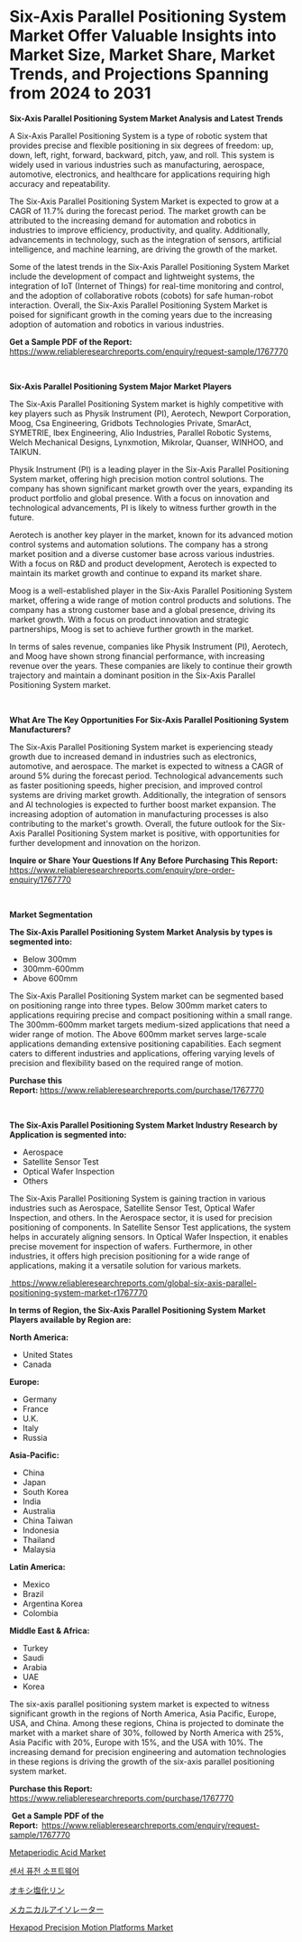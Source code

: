 <p><h1>Six-Axis Parallel Positioning System Market Offer Valuable Insights into Market Size, Market Share, Market Trends, and Projections Spanning from 2024 to 2031</h1></p><p><strong>Six-Axis Parallel Positioning System Market Analysis and Latest Trends</strong></p>
<p><p>A Six-Axis Parallel Positioning System is a type of robotic system that provides precise and flexible positioning in six degrees of freedom: up, down, left, right, forward, backward, pitch, yaw, and roll. This system is widely used in various industries such as manufacturing, aerospace, automotive, electronics, and healthcare for applications requiring high accuracy and repeatability.</p><p>The Six-Axis Parallel Positioning System Market is expected to grow at a CAGR of 11.7% during the forecast period. The market growth can be attributed to the increasing demand for automation and robotics in industries to improve efficiency, productivity, and quality. Additionally, advancements in technology, such as the integration of sensors, artificial intelligence, and machine learning, are driving the growth of the market.</p><p>Some of the latest trends in the Six-Axis Parallel Positioning System Market include the development of compact and lightweight systems, the integration of IoT (Internet of Things) for real-time monitoring and control, and the adoption of collaborative robots (cobots) for safe human-robot interaction. Overall, the Six-Axis Parallel Positioning System Market is poised for significant growth in the coming years due to the increasing adoption of automation and robotics in various industries.</p></p>
<p><strong>Get a Sample PDF of the Report:&nbsp;</strong> <a href="https://www.reliableresearchreports.com/enquiry/request-sample/1767770">https://www.reliableresearchreports.com/enquiry/request-sample/1767770</a></p>
<p>&nbsp;</p>
<p><strong>Six-Axis Parallel Positioning System Major Market Players</strong></p>
<p><p>The Six-Axis Parallel Positioning System market is highly competitive with key players such as Physik Instrument (PI), Aerotech, Newport Corporation, Moog, Csa Engineering, Gridbots Technologies Private, SmarAct, SYMETRIE, Ibex Engineering, Alio Industries, Parallel Robotic Systems, Welch Mechanical Designs, Lynxmotion, Mikrolar, Quanser, WINHOO, and TAIKUN.</p><p>Physik Instrument (PI) is a leading player in the Six-Axis Parallel Positioning System market, offering high precision motion control solutions. The company has shown significant market growth over the years, expanding its product portfolio and global presence. With a focus on innovation and technological advancements, PI is likely to witness further growth in the future.</p><p>Aerotech is another key player in the market, known for its advanced motion control systems and automation solutions. The company has a strong market position and a diverse customer base across various industries. With a focus on R&D and product development, Aerotech is expected to maintain its market growth and continue to expand its market share.</p><p>Moog is a well-established player in the Six-Axis Parallel Positioning System market, offering a wide range of motion control products and solutions. The company has a strong customer base and a global presence, driving its market growth. With a focus on product innovation and strategic partnerships, Moog is set to achieve further growth in the market.</p><p>In terms of sales revenue, companies like Physik Instrument (PI), Aerotech, and Moog have shown strong financial performance, with increasing revenue over the years. These companies are likely to continue their growth trajectory and maintain a dominant position in the Six-Axis Parallel Positioning System market.</p></p>
<p>&nbsp;</p>
<p><strong>What Are The Key Opportunities For Six-Axis Parallel Positioning System Manufacturers?</strong></p>
<p><p>The Six-Axis Parallel Positioning System market is experiencing steady growth due to increased demand in industries such as electronics, automotive, and aerospace. The market is expected to witness a CAGR of around 5% during the forecast period. Technological advancements such as faster positioning speeds, higher precision, and improved control systems are driving market growth. Additionally, the integration of sensors and AI technologies is expected to further boost market expansion. The increasing adoption of automation in manufacturing processes is also contributing to the market's growth. Overall, the future outlook for the Six-Axis Parallel Positioning System market is positive, with opportunities for further development and innovation on the horizon.</p></p>
<p><strong>Inquire or Share Your Questions If Any Before Purchasing This Report:</strong> <a href="https://www.reliableresearchreports.com/enquiry/pre-order-enquiry/1767770">https://www.reliableresearchreports.com/enquiry/pre-order-enquiry/1767770</a></p>
<p>&nbsp;</p>
<p><strong>Market Segmentation</strong></p>
<p><strong>The Six-Axis Parallel Positioning System Market Analysis by types is segmented into:</strong></p>
<p><ul><li>Below 300mm</li><li>300mm-600mm</li><li>Above 600mm</li></ul></p>
<p><p>The Six-Axis Parallel Positioning System market can be segmented based on positioning range into three types. Below 300mm market caters to applications requiring precise and compact positioning within a small range. The 300mm-600mm market targets medium-sized applications that need a wider range of motion. The Above 600mm market serves large-scale applications demanding extensive positioning capabilities. Each segment caters to different industries and applications, offering varying levels of precision and flexibility based on the required range of motion.</p></p>
<p><strong>Purchase this Report:&nbsp;</strong><a href="https://www.reliableresearchreports.com/purchase/1767770">https://www.reliableresearchreports.com/purchase/1767770</a></p>
<p>&nbsp;</p>
<p><strong>The Six-Axis Parallel Positioning System Market Industry Research by Application is segmented into:</strong></p>
<p><ul><li>Aerospace</li><li>Satellite Sensor Test</li><li>Optical Wafer Inspection</li><li>Others</li></ul></p>
<p><p>The Six-Axis Parallel Positioning System is gaining traction in various industries such as Aerospace, Satellite Sensor Test, Optical Wafer Inspection, and others. In the Aerospace sector, it is used for precision positioning of components. In Satellite Sensor Test applications, the system helps in accurately aligning sensors. In Optical Wafer Inspection, it enables precise movement for inspection of wafers. Furthermore, in other industries, it offers high precision positioning for a wide range of applications, making it a versatile solution for various markets.</p></p>
<p><a href="https://www.reliableresearchreports.com/global-six-axis-parallel-positioning-system-market-r1767770">&nbsp;https://www.reliableresearchreports.com/global-six-axis-parallel-positioning-system-market-r1767770</a></p>
<p><strong>In terms of Region, the Six-Axis Parallel Positioning System Market Players available by Region are:</strong></p>
<p>
    <p> <strong> North America: </strong>
        <ul>
            <li>United States</li>
            <li>Canada</li>
        </ul>
        </p> 
    <p> <strong> Europe: </strong>
        <ul>
            <li>Germany</li>
            <li>France</li>
            <li>U.K.</li>
            <li>Italy</li>
            <li>Russia</li>
        </ul>
        </p> 
    <p> <strong> Asia-Pacific: </strong>
        <ul>
            <li>China</li>
            <li>Japan</li>
            <li>South Korea</li>
            <li>India</li>
            <li>Australia</li>
            <li>China Taiwan</li>
            <li>Indonesia</li>
            <li>Thailand</li>
            <li>Malaysia</li>
        </ul>
        </p> 
    <p> <strong> Latin America: </strong>
        <ul>
            <li>Mexico</li>
            <li>Brazil</li>
            <li>Argentina Korea</li>
            <li>Colombia</li>
        </ul>
        </p> 
    <p> <strong> Middle East & Africa: </strong>
        <ul>
            <li>Turkey</li>
            <li>Saudi</li>
            <li>Arabia</li>
            <li>UAE</li>
            <li>Korea</li>
        </ul>
    </p>
    </p>
<p><p>The six-axis parallel positioning system market is expected to witness significant growth in the regions of North America, Asia Pacific, Europe, USA, and China. Among these regions, China is projected to dominate the market with a market share of 30%, followed by North America with 25%, Asia Pacific with 20%, Europe with 15%, and the USA with 10%. The increasing demand for precision engineering and automation technologies in these regions is driving the growth of the six-axis parallel positioning system market.</p></p>
<p><strong>Purchase this Report: </strong><a href="https://www.reliableresearchreports.com/purchase/1767770">https://www.reliableresearchreports.com/purchase/1767770</a></p>
<p>&nbsp;<strong>Get a Sample PDF of the Report:&nbsp;&nbsp;</strong><a href="https://www.reliableresearchreports.com/enquiry/request-sample/1767770">https://www.reliableresearchreports.com/enquiry/request-sample/1767770</a></p>
<p><strong></strong></p>
<p><p><a href="https://issuu.com/reportprime-2/docs/metaperiodic-acid-market-size-2030.pptx">Metaperiodic Acid Market</a></p><p><a href="https://github.com/RichardLueilwitz787/Market-Research-Report-List-1/blob/main/343203138007.md">센서 퓨전 소프트웨어</a></p><p><a href="https://github.com/JaydaWisoky2014/Market-Research-Report-List-1/blob/main/247140840219.md">オキシ塩化リン</a></p><p><a href="https://medium.com/@deontestanton2023/%E6%A9%9F%E6%A2%B0%E3%81%AE%E7%B5%B6%E7%B8%81%E4%BD%93%E5%B8%82%E5%A0%B4%E5%88%86%E6%9E%90-%E3%81%9D%E3%81%AEcagr-%E5%B8%82%E5%A0%B4%E3%82%BB%E3%82%B0%E3%83%A1%E3%83%B3%E3%83%86%E3%83%BC%E3%82%B7%E3%83%A7%E3%83%B3-%E3%81%8A%E3%82%88%E3%81%B3%E4%B8%96%E7%95%8C%E3%81%AE%E7%94%A3%E6%A5%AD%E6%A6%82%E8%A6%81-42e6f7b69e24">メカニカルアイソレーター</a></p><p><a href="https://github.com/Sherrillcrooksxa8i18ucf2m/Market-Research-Report-List-2/blob/main/hexapod-precision-motion-platforms-market.md">Hexapod Precision Motion Platforms Market</a></p></p>
